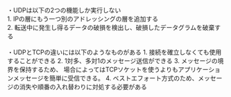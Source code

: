 
・UDPは以下の2つの機能しか実行しない<br>
    1. IPの層にもう一つ別のアドレッシングの層を追加する<br>
    2. 転送中に発生し得るデータの破損を検出し、破損したデータグラムを破棄する<br>
<br>
・UDPとTCPの違いには以下のようなものがある
    1. 接続を確立しなくても使用することができる
    2. 1対多、多対1のメッセージ送信ができる
    3. メッセージの境界を保持するため、
       場合によってはTCPソケットを使うよりもアプリケーションメッセージを簡単に受信できる。
    4. ベストエフォート方式のため、メッセージの消失や順番の入れ替わりに対処する必要がある
